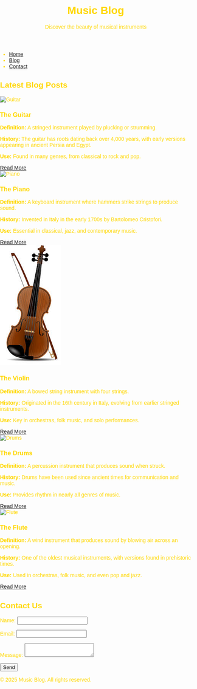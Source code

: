 <!DOCTYPE html>
<html lang="en">
<head>
    <meta charset="UTF-8">
    <meta name="viewport" content="width=device-width, initial-scale=1.0">
    <title>Music Blog | Explore Musical Instruments</title>
    <style>
        body {a
            background-color: black;
            color: gold;
            font-family: Arial, sans-serif;
            margin: 0;
            padding: 0;
        }

   header {
            text-align: center;
            padding: 20px;
            background-color: #222;
            color: gold;
        }

   nav {
            background-color: #333;
            padding: 10px;
            text-align: center;
        }

   nav ul {
            list-style: none;
            padding: 0;
        }

   nav ul li {
            display: inline;
            margin: 0 15px;
        }

   nav ul li a {
            color: gold;
            text-decoration: none;
            font-weight: bold;
        }

   nav ul li a:hover {
            color: white;
        }

   section {
            padding: 20px;
            text-align: center;
        }

   .blog-post {
            background: #111;
            padding: 15px;
            margin: 15px;
            border-radius: 5px;
            box-shadow: 0 0 10px rgba(255, 215, 0, 0.5);
            text-align: left;
            max-width: 600px;
            margin: auto;
        }

   .blog-post img {
            width: 100%;
            max-width: 500px;
            border-radius: 5px;
            display: block;
            margin: auto;
        }

   .blog-post h3 {
            color: gold;
            text-align: center;
        }

   .blog-post a {
            display: inline-block;
            margin-top: 10px;
            padding: 8px 15px;
            background-color: gold;
            color: black;
            text-decoration: none;
            border-radius: 5px;
        }

   .blog-post a:hover {
            background-color: white;
            color: black;
        }

   footer {
            text-align: center;
            padding: 15px;
            background-color: #222;
            color: gold;
            margin-top: 20px;
        }
    </style>
</head>
<body>

  <header>
        <h1>Music Blog</h1>
        <p>Discover the beauty of musical instruments</p>
    </header>

  <nav>
        <ul>
            <li><a href="#">Home</a></li>
            <li><a href="#blog">Blog</a></li>
            <li><a href="#contact">Contact</a></li>
        </ul>
    </nav>

   <section id="blog">
        <h2>Latest Blog Posts</h2>

  
  <div class="blog-post">       
    <img src="images/image(8).jpeg" alt="Guitar">
    <h3>The Guitar</h3>
    <p><strong>Definition:</strong> A stringed instrument played by plucking or strumming.</p>
    <p><strong>History:</strong> The guitar has roots dating back over 4,000 years, with early versions appearing in ancient Persia and Egypt.</p>
    <p><strong>Use:</strong> Found in many genres, from classical to rock and pop.</p>
    <a href="posts/guitar.html">Read More</a>
</div>

<div class="blog-post">
    <img src="images/image(9).jpeg" alt="Piano">
    <h3>The Piano</h3>
    <p><strong>Definition:</strong> A keyboard instrument where hammers strike strings to produce sound.</p>
    <p><strong>History:</strong> Invented in Italy in the early 1700s by Bartolomeo Cristofori.</p>
    <p><strong>Use:</strong> Essential in classical, jazz, and contemporary music.</p>
    <a href="posts/piano.html">Read More</a>
</div>

<div class="blog-post">
    <img src="images/download.jpeg" alt="Violin">
    <h3>The Violin</h3>
    <p><strong>Definition:</strong> A bowed string instrument with four strings.</p>
    <p><strong>History:</strong> Originated in the 16th century in Italy, evolving from earlier stringed instruments.</p>
    <p><strong>Use:</strong> Key in orchestras, folk music, and solo performances.</p>
    <a href="posts/violin.html">Read More</a>
</div>

<div class="blog-post">
    <img src="images/image(10).jpeg" alt="Drums">
    <h3>The Drums</h3>
    <p><strong>Definition:</strong> A percussion instrument that produces sound when struck.</p>
    <p><strong>History:</strong> Drums have been used since ancient times for communication and music.</p>
    <p><strong>Use:</strong> Provides rhythm in nearly all genres of music.</p>
    <a href="posts/drums.html">Read More</a>
</div>

<div class="blog-post">
    <img src="images/image(11).jpeg" alt="Flute">
    <h3>The Flute</h3>
    <p><strong>Definition:</strong> A wind instrument that produces sound by blowing air across an opening.</p>
    <p><strong>History:</strong> One of the oldest musical instruments, with versions found in prehistoric times.</p>
    <p><strong>Use:</strong> Used in orchestras, folk music, and even pop and jazz.</p>
    <a href="posts/flute.html">Read More</a>
</div>


   </section>

   <section id="contact">
        <h2>Contact Us</h2>
        <form id="contactForm">
            <label for="name">Name:</label>
            <input type="text" id="name" required>

   <label for="email">Email:</label>
            <input type="email" id="email" required>

   <label for="message">Message:</label>
            <textarea id="message" required></textarea>

   <button type="submit">Send</button>
        </form>
        <p id="formMessage"></p>
    </section>

   <footer>
        <p>&copy; 2025 Music Blog. All rights reserved.</p>
    </footer>

   <script>
        document.getElementById("contactForm").addEventListener("submit", function(event) {
            event.preventDefault();
            
            let name = document.getElementById("name").value;
            let email = document.getElementById("email").value;
            let message = document.getElementById("message").value;

            if (name && email && message) {
                document.getElementById("formMessage").textContent = "Thank you for your message!";
                document.getElementById("formMessage").style.color = "green";
                document.getElementById("contactForm").reset();
            } else {
                document.getElementById("formMessage").textContent = "Please fill out all fields.";
                document.getElementById("formMessage").style.color = "red";
            }
        });
    </script>

</body>
</html>
